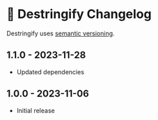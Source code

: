 # 📅 Destringify Changelog

Destringify uses [semantic versioning](https://semver.org/).

## 1.1.0 - 2023-11-28

* Updated dependencies

## 1.0.0 - 2023-11-06

* Initial release
